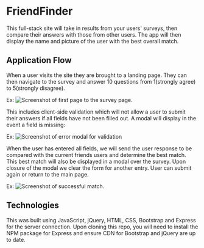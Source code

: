 # FriendFinder

This full-stack site will take in results from your users' surveys, then compare their answers with those from other users. The app will then display the name and picture of the user with the best overall match.

## Application Flow

When a user visits the site they are brought to a landing page. They can then navigate to the survey and answer 10 questions from 1(strongly agree) to 5(strongly disagree). 

Ex: ![Screenshot of first page to the survey page.](app/public/assets/images/mainToSurvey.gif)

This includes client-side validation which will not allow a user to submit their answers if all fields have not been filled out. A modal will display in the event a field is missing:

Ex: ![Screenshot of error modal for validation](app/public/assets/images/surveyValidation.gif)

When the user has entered all fields, we will send the user response to be compared with the current friends users and determine the best match. This best match will also be displayed in a modal over the survey. Upon closure of the modal we clear the form for another entry. User can submit again or return to the main page.

Ex: ![Screenshot of successful match.](app/public/assets/images/successMatch.gif)

## Technologies

This was built using JavaScript, jQuery, HTML, CSS, Bootstrap and Express for the server connection. Upon cloning this repo, you will need to install the NPM package for Express and ensure CDN for Bootstrap and jQuery are up to date.

